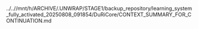 ../..//mnt/h/ARCHIVE/.UNWRAP/STAGE1/backup_repository/learning_system_fully_activated_20250808_091854/DuRiCore/CONTEXT_SUMMARY_FOR_CONTINUATION.md